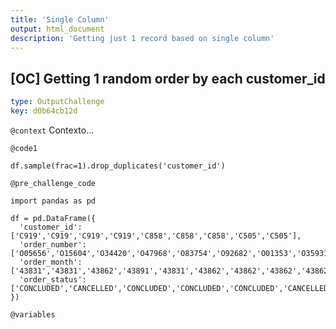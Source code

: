 ```yaml
---
title: 'Single Column'
output: html_document
description: 'Getting just 1 record based on single column'
---
```


## [OC] Getting 1 random order by each customer_id

```yaml
type: OutputChallenge
key: d0b64cb12d
```

`@context`
Contexto...

`@code1`
```{python}
df.sample(frac=1).drop_duplicates('customer_id')
```

`@pre_challenge_code`
```{python}
import pandas as pd

df = pd.DataFrame({
  'customer_id': ['C919','C919','C919','C919','C858','C858','C858','C505','C505'],
  'order_number': ['O05656','O15604','O34420','O47968','O83754','O92682','O01353','O35931','O26640'],
  'order_month': ['43831','43831','43862','43891','43831','43862','43862','43862','43862'],
  'order_status': ['CONCLUDED','CANCELLED','CONCLUDED','CONCLUDED','CONCLUDED','CANCELLED','CONCLUDED','CANCELLED','CANCELLED']
})
```

`@variables`
```yaml

```
